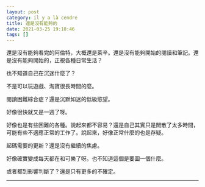 ```yaml
---
layout: post
category: il y a là cendre
title: 還是沒有能夠的
date: 2021-03-25 19:10:46
tags: []
---
```


還是沒有能夠看完的阿倫特，大概還是萊辛。還是沒有能夠開始的閱讀和筆記。還是沒有能夠開始的，正視各種日常生活？

也不知道自己在沉迷什麼了？

不是可以玩遊戲、淘寶很長時間的麼。

閱讀困難綜合症？還是沉默如迷的低級慾望。

好像很快就又是一週了呀。

好像也是有些困難的各種。說起來都不容易？還是自己其實只是閒散了太多時間，可能有些不適應正常的工作了。說起來，好像正常什麼的也是存疑。

起碼需要的更新？還是沒有繼續的焦慮。

好像確實變成每天都在和可樂了呀。也不知道這個是要圖一個什麼。

或者都到影響判斷了？還是只有更多的不確定。


------





